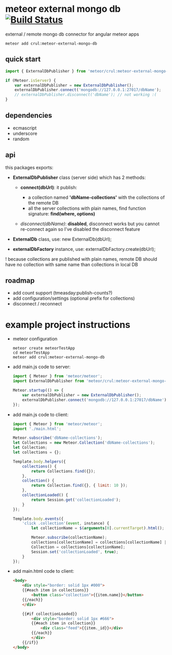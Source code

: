 # meteor external mongo db [![Build Status](https://travis-ci.org/Crul/meteor-external-mongo-db.svg?branch=master)](https://travis-ci.org/Crul/meteor-external-mongo-db)

external / remote mongo db connector for angular meteor apps

```Batchfile
meteor add crul:meteor-external-mongo-db
```

## quick start

```javascript
import { ExternalDbPublisher } from 'meteor/crul:meteor-external-mongo-db';

if (Meteor.isServer) {
    var externalDbPublisher = new ExternalDbPublisher();
    externalDbPublisher.connect('mongodb://127.0.0.1:27017/dbName');
    // externalDbPublisher.disconnect('dbName'); // not working :(
}
```

## dependencies

- ecmascript
- underscore
- random 

## api

this packages exports:
- **ExternalDbPublisher** class (server side) which has 2 methods:
    - **connect(dbUrl)**: it publish:
        - a collection named **'dbName-collections'** with the collections of the remote DB
        - all the server collections with plain names, find function signature: **find(where, options)**

    - *disconnect(dbName)*: **disabled**, disconnect works but you cannot re-connect again so I've disabled the disconnect feature

- **ExternalDb** class, use: new ExternalDb(dbUrl);
- **externalDbFactory** instance, use: externalDbFactory.create(dbUrl);

! because collections are published with plain names, remote DB should have no collection with same name than collections in local DB  

## roadmap

- add count support (tmeasday:publish-counts?)
- add configuration/settings (optional prefix for collections)
- disconnect / reconnect

# example project instructions 

- meteor configuration

    ```Batchfile
    meteor create meteorTestApp
    cd meteorTestApp
    meteor add crul:meteor-external-mongo-db
    ```

- add main.js code to server:

    ```javascript
    import { Meteor } from 'meteor/meteor';
    import ExternalDbPublisher from 'meteor/crul:meteor-external-mongo-db';

    Meteor.startup(() => {
        var externalDbPublisher = new ExternalDbPublisher();
        externalDbPublisher.connect('mongodb://127.0.0.1:27017/dbName');
    });
    ```

- add main.js code to client:

    ```javascript
    import { Meteor } from 'meteor/meteor';
    import './main.html';

    Meteor.subscribe('dbName-collections');
    let Collections = new Meteor.Collection('dbName-collections');
    let Collection;
    let collections = {};

    Template.body.helpers({
        collections() {
            return Collections.find({});
        },
        collection() {
            return Collection.find({}, { limit: 10 });
        },
        collectionLoaded() {
            return Session.get('collectionLoaded');
        }
    });

    Template.body.events({
        'click .collection'(event, instance) {
            let collectionName = $(arguments[0].currentTarget).html();

            Meteor.subscribe(collectionName);
            collections[collectionName] = collections[collectionName] || new Meteor.Collection(collectionName) 
            Collection = collections[collectionName];
            Session.set('collectionLoaded', true);
        }
    });
    ```

- add main.html code to client:

    ```html
    <body>        
        <div style="border: solid 1px #000">
        {{#each item in collections}}
            <button class="collection">{{item.name}}</button>
        {{/each}}
        </div>

        {{#if collectionLoaded}}
            <div style="border: solid 1px #666">
            {{#each item in collection}}
                <div class="feed">{{item._id}}</div>
            {{/each}}
            </div>
        {{/if}}
    </body>
    ```

